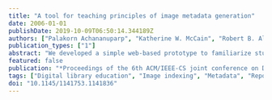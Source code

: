 ```yaml
---
title: "A tool for teaching principles of image metadata generation"
date: 2006-01-01
publishDate: 2019-10-09T06:50:14.344189Z
authors: ["Palakorn Achananuparp", "Katherine W. McCain", "Robert B. Allen"]
publication_types: ["1"]
abstract: "We developed a simple web-based prototype to familiarize students with digital library tools. To assist the students with the indexing task, the prototype provided basic functionalities, including metadata input form, photo search interface. The students generally expressed a positive feedback toward the use of digital library tools in their image indexing project."
featured: false
publication: "*Proceedings of the 6th ACM/IEEE-CS joint conference on Digital libraries - JCDL '06*"
tags: ["Digital library education", "Image indexing", "Metadata", "Repositories"]
doi: "10.1145/1141753.1141836"
---
```



